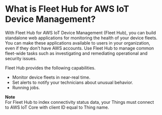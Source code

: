 # What is Fleet Hub for AWS IoT Device Management?<a name="what-is-aws-iot-monitor"></a>

With Fleet Hub for AWS IoT Device Management \(Fleet Hub\), you can build standalone web applications for monitoring the health of your device fleets\. You can make these applications available to users in your organization, even if they don't have AWS accounts\. Use Fleet Hub to manage common fleet\-wide tasks such as investigating and remediating operational and security issues\.

Fleet Hub provides the following capabilities\.
+ Monitor device fleets in near\-real time\.
+ Set alerts to notify your technicians about unusual behavior\.
+ Running jobs\.

**Note**  
For Fleet Hub to index connectivity status data, your Things must connect to AWS IoT Core with client ID equal to Thing name\.
